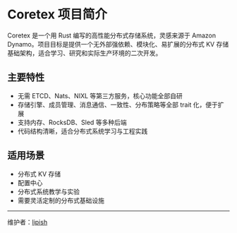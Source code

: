 # Coretex 项目简介

Coretex 是一个用 Rust 编写的高性能分布式存储系统，灵感来源于 Amazon Dynamo。项目目标是提供一个无外部强依赖、模块化、易扩展的分布式 KV 存储基础架构，适合学习、研究和实际生产环境的二次开发。

## 主要特性

- 无需 ETCD、Nats、NIXL 等第三方服务，核心功能全部自研
- 存储引擎、成员管理、消息通信、一致性、分布策略等全部 trait 化，便于扩展
- 支持内存、RocksDB、Sled 等多种后端
- 代码结构清晰，适合分布式系统学习与工程实践

## 适用场景

- 分布式 KV 存储
- 配置中心
- 分布式系统教学与实验
- 需要灵活定制的分布式基础设施

---

维护者：[lipish](https://github.com/lipish)